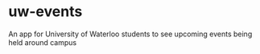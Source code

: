 # uw-events
An app for University of Waterloo students to see upcoming events being held around campus
